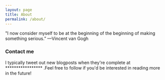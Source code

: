```yaml
---
layout: page
title: About
permalink: /about/
---
```


"I now consider myself to be at the beginning of the beginning of making something serious.” —Vincent van Gogh 

### Contact me
I typically tweet out new blogposts when they're complete at ***************** .Feel free to follow if you'd be interested in reading more in the future!


